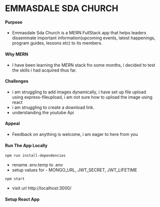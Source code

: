 # EMMASDALE SDA CHURCH

#### Purpose

- Emmasdale Sda Church is a MERN FullStack app that helps leaders disseminate important information(upcoming events, latest happenings, program guides, lessons etc) to its members.

#### Why MERN

- I have been learning the MERN stack fro some months, i decided to test the skills i had acquired thus far.

#### Challenges

- i am struggling to add images dynamically, i have set up file upload using express-fileupload, i am not sure how to upload the image using react
- i am struggling to create a download link.
- understanding the youtube Api

#### Appeal

- Feedback on anything is welcome, i am eager to here from you

#### Run The App Locally

```sh
npm run install-dependencies
```

- rename .env.temp to .env
- setup values for - MONGO_URL, JWT_SECRET, JWT_LIFETIME

```sh
npm start
```

- visit url http://localhost:3000/

#### Setup React App
